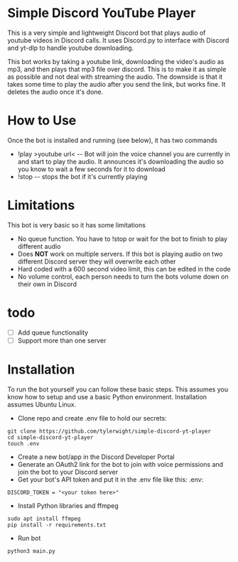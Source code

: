 # Simple Discord YouTube Player
This is a very simple and lightweight Discord bot that plays audio of youtube videos in Discord calls. It uses Discord.py to interface with Discord and yt-dlp to handle youtube downloading.

This bot works by taking a youtube link, downloading the video's audio as mp3, and then plays that mp3 file over discord. This is to make it as simple as possible and not deal with streaming the audio. The downside is that it takes some time to play the audio after you send the link, but works fine. It deletes the audio once it's done.

# How to Use
Once the bot is installed and running (see below), it has two commands
- !play >youtube url<  -- Bot will join the voice channel you are currently in and start to play the audio. It announces it's downloading the audio so you know to wait a few seconds for it to download
- !stop -- stops the bot if it's currently playing

# Limitations
This bot is very basic so it has some limitations
- No queue function. You have to !stop or wait for the bot to finish to play different audio
- Does **NOT** work on multiple servers. If this bot is playing audio on two different Discord server they will overwrite each other
- Hard coded with a 600 second video limit, this can be edited in the code
- No volume control, each person needs to turn the bots volume down on their own in Discord



# todo
- [ ] Add queue functionality
- [ ] Support more than one server

# Installation
To run the bot yourself you can follow these basic steps. This assumes you know how to setup and use a basic Python environment. Installation assumes Ubuntu Linux.

- Clone repo and create .env file to hold our secrets:
```
git clone https://github.com/tylerwight/simple-discord-yt-player
cd simple-discord-yt-player
touch .env
```

- Create a new bot/app in the Discord Developer Portal
- Generate an OAuth2 link for the bot to join with voice permissions and join the bot to your Discord server
- Get your bot's API token and put it in the .env file like this:
.env:
```
DISCORD_TOKEN = "<your token here>"
```

- Install Python libraries and ffmpeg
```
sudo apt install ffmpeg
pip install -r requirements.txt
```
- Run bot
```
python3 main.py
```